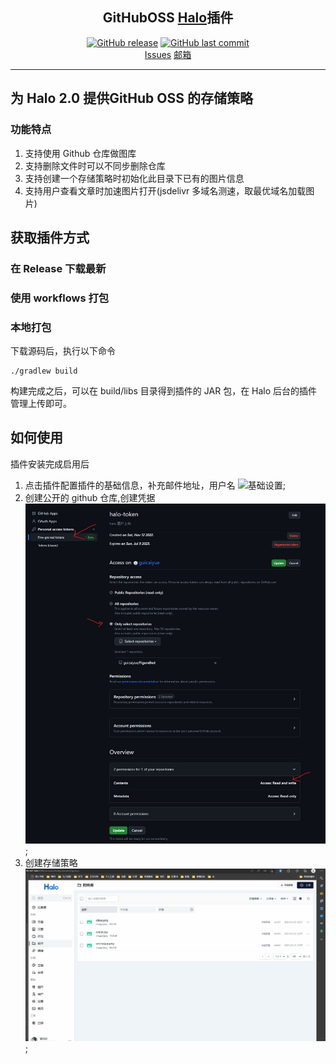 <H2 align="center">GitHubOSS <a href="https://github.com/halo-dev/halo#">Halo</a>插件</H2>

<p align="center">
<a href="https://github.com/AirboZH/plugin-uposs/releases"><img alt="GitHub release" src="https://img.shields.io/github/release/AirboZH/plugin-uposs.svg?style=flat-square&include_prereleases" /></a>
<a href="https://github.com/AirboZH/plugin-uposs/commits"><img alt="GitHub last commit" src="https://img.shields.io/github/last-commit/AirboZH/plugin-uposs.svg?style=flat-square" /></a>
<br />
<a href="https://github.com/AirboZH/plugin-uposs/issues">Issues</a>
<a href="mailto:airbozh@gmail.com">邮箱</a>
</p>

------------------------------

## **为 Halo 2.0 提供GitHub OSS 的存储策略**

### 功能特点
1. 支持使用 Github 仓库做图库
2. 支持删除文件时可以不同步删除仓库
3. 支持创建一个存储策略时初始化此目录下已有的图片信息
4. 支持用户查看文章时加速图片打开(jsdelivr 多域名测速，取最优域名加载图片)

## 获取插件方式
### 在 Release 下载最新
### 使用 workflows 打包
### 本地打包
下载源码后，执行以下命令
```
./gradlew build
```
构建完成之后，可以在 build/libs 目录得到插件的 JAR 包，在 Halo 后台的插件管理上传即可。

## 如何使用
插件安装完成启用后
1. 点击插件配置插件的基础信息，补充邮件地址，用户名
   ![基础设置](./基础设置.jpg);
2. 创建公开的 github 仓库,创建凭据
   ![token获取方式](./token获取方式.jpg);
3. 创建存储策略
   ![创建存储配置](./创建存储配置.gif);


